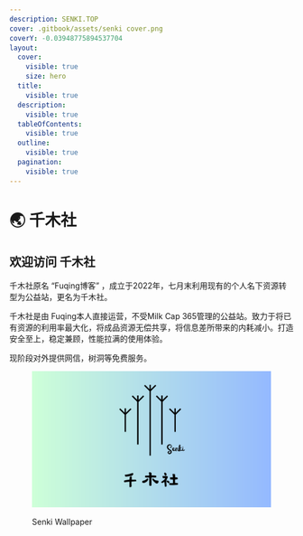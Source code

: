 ```yaml
---
description: SENKI.TOP
cover: .gitbook/assets/senki cover.png
coverY: -0.03948775894537704
layout:
  cover:
    visible: true
    size: hero
  title:
    visible: true
  description:
    visible: true
  tableOfContents:
    visible: true
  outline:
    visible: true
  pagination:
    visible: true
---
```


# 🌏 千木社

## 欢迎访问 千木社

千木社原名 “Fuqing博客” ，成立于2022年，七月末利用现有的个人名下资源转型为公益站，更名为千木社。

千木社是由 Fuqing本人直接运营，不受Milk Cap 365管理的公益站。致力于将已有资源的利用率最大化，将成品资源无偿共享，将信息差所带来的内耗减小。打造安全至上，稳定兼顾，性能拉满的使用体验。

现阶段对外提供网信，树洞等免费服务。

<figure><img src=".gitbook/assets/Senki彩长.svg" alt=""><figcaption><p>Senki Wallpaper</p></figcaption></figure>
